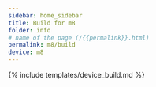 ```yaml
---
sidebar: home_sidebar
title: Build for m8
folder: info
# name of the page (/{{permalink}}.html)
permalink: m8/build
device: m8
---
```

{% include templates/device_build.md %}
